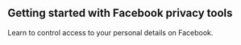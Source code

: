 
## Getting started with Facebook privacy tools

Learn to control access to your personal details on Facebook.
